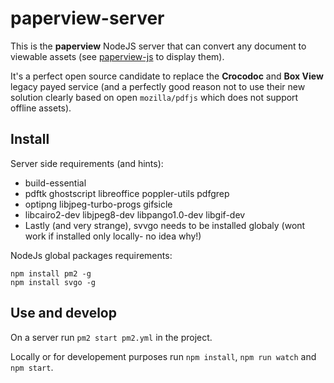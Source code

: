 # paperview-server

This is the **paperview** NodeJS server that can convert any document to viewable assets (see [paperview-js](https://github.com/adadgio/paperview-js) to display them).

It's a perfect open source candidate to replace the **Crocodoc** and **Box View** legacy payed service (and a perfectly good reason not to use their new solution clearly based on open `mozilla/pdfjs` which does not support offline assets).

## Install

Server side requirements (and hints):

- build-essential
- pdftk ghostscript libreoffice poppler-utils pdfgrep
- optipng libjpeg-turbo-progs gifsicle
- libcairo2-dev libjpeg8-dev libpango1.0-dev libgif-dev
- Lastly (and very strange), svvgo needs to be installed globaly (wont work if installed only locally- no idea why!)

NodeJs global packages requirements:

```
npm install pm2 -g
npm install svgo -g
```

## Use and develop

On a server run `pm2 start pm2.yml` in the project.

Locally or for developement purposes run `npm install`, `npm run watch` and `npm start`.

